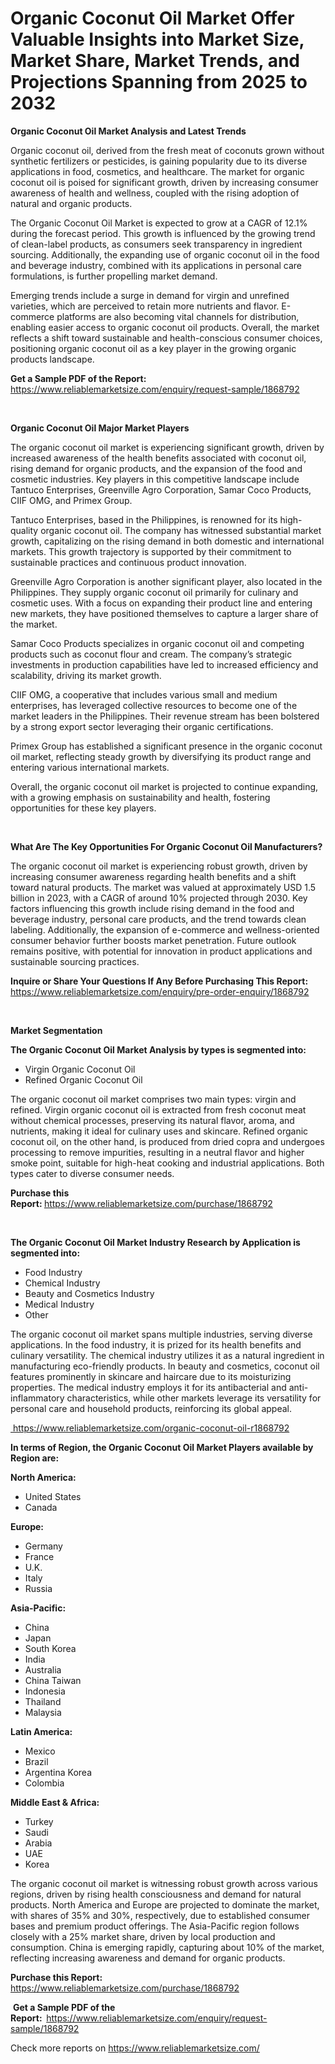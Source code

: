 <p><h1>Organic Coconut Oil Market Offer Valuable Insights into Market Size, Market Share, Market Trends, and Projections Spanning from 2025 to 2032</h1></p><p><strong>Organic Coconut Oil Market Analysis and Latest Trends</strong></p>
<p><p>Organic coconut oil, derived from the fresh meat of coconuts grown without synthetic fertilizers or pesticides, is gaining popularity due to its diverse applications in food, cosmetics, and healthcare. The market for organic coconut oil is poised for significant growth, driven by increasing consumer awareness of health and wellness, coupled with the rising adoption of natural and organic products.</p><p>The Organic Coconut Oil Market is expected to grow at a CAGR of 12.1% during the forecast period. This growth is influenced by the growing trend of clean-label products, as consumers seek transparency in ingredient sourcing. Additionally, the expanding use of organic coconut oil in the food and beverage industry, combined with its applications in personal care formulations, is further propelling market demand.</p><p>Emerging trends include a surge in demand for virgin and unrefined varieties, which are perceived to retain more nutrients and flavor. E-commerce platforms are also becoming vital channels for distribution, enabling easier access to organic coconut oil products. Overall, the market reflects a shift toward sustainable and health-conscious consumer choices, positioning organic coconut oil as a key player in the growing organic products landscape.</p></p>
<p><strong>Get a Sample PDF of the Report:&nbsp;</strong> <a href="https://www.reliablemarketsize.com/enquiry/request-sample/1868792?utm_campaign=2192&utm_medium=2&utm_source=Github&utm_content=ia&utm_term=14022025&utm_id=organic-coconut-oil">https://www.reliablemarketsize.com/enquiry/request-sample/1868792</a></p>
<p>&nbsp;</p>
<p><strong>Organic Coconut Oil Major Market Players</strong></p>
<p><p>The organic coconut oil market is experiencing significant growth, driven by increased awareness of the health benefits associated with coconut oil, rising demand for organic products, and the expansion of the food and cosmetic industries. Key players in this competitive landscape include Tantuco Enterprises, Greenville Agro Corporation, Samar Coco Products, CIIF OMG, and Primex Group.</p><p>Tantuco Enterprises, based in the Philippines, is renowned for its high-quality organic coconut oil. The company has witnessed substantial market growth, capitalizing on the rising demand in both domestic and international markets. This growth trajectory is supported by their commitment to sustainable practices and continuous product innovation.</p><p>Greenville Agro Corporation is another significant player, also located in the Philippines. They supply organic coconut oil primarily for culinary and cosmetic uses. With a focus on expanding their product line and entering new markets, they have positioned themselves to capture a larger share of the market.</p><p>Samar Coco Products specializes in organic coconut oil and competing products such as coconut flour and cream. The company’s strategic investments in production capabilities have led to increased efficiency and scalability, driving its market growth.</p><p>CIIF OMG, a cooperative that includes various small and medium enterprises, has leveraged collective resources to become one of the market leaders in the Philippines. Their revenue stream has been bolstered by a strong export sector leveraging their organic certifications.</p><p>Primex Group has established a significant presence in the organic coconut oil market, reflecting steady growth by diversifying its product range and entering various international markets. </p><p>Overall, the organic coconut oil market is projected to continue expanding, with a growing emphasis on sustainability and health, fostering opportunities for these key players.</p></p>
<p>&nbsp;</p>
<p><strong>What Are The Key Opportunities For Organic Coconut Oil Manufacturers?</strong></p>
<p><p>The organic coconut oil market is experiencing robust growth, driven by increasing consumer awareness regarding health benefits and a shift toward natural products. The market was valued at approximately USD 1.5 billion in 2023, with a CAGR of around 10% projected through 2030. Key factors influencing this growth include rising demand in the food and beverage industry, personal care products, and the trend towards clean labeling. Additionally, the expansion of e-commerce and wellness-oriented consumer behavior further boosts market penetration. Future outlook remains positive, with potential for innovation in product applications and sustainable sourcing practices.</p></p>
<p><strong>Inquire or Share Your Questions If Any Before Purchasing This Report:</strong> <a href="https://www.reliablemarketsize.com/enquiry/pre-order-enquiry/1868792?utm_campaign=2192&utm_medium=2&utm_source=Github&utm_content=ia&utm_term=14022025&utm_id=organic-coconut-oil">https://www.reliablemarketsize.com/enquiry/pre-order-enquiry/1868792</a></p>
<p>&nbsp;</p>
<p><strong>Market Segmentation</strong></p>
<p><strong>The Organic Coconut Oil Market Analysis by types is segmented into:</strong></p>
<p><ul><li>Virgin Organic Coconut Oil</li><li>Refined Organic Coconut Oil</li></ul></p>
<p><p>The organic coconut oil market comprises two main types: virgin and refined. Virgin organic coconut oil is extracted from fresh coconut meat without chemical processes, preserving its natural flavor, aroma, and nutrients, making it ideal for culinary uses and skincare. Refined organic coconut oil, on the other hand, is produced from dried copra and undergoes processing to remove impurities, resulting in a neutral flavor and higher smoke point, suitable for high-heat cooking and industrial applications. Both types cater to diverse consumer needs.</p></p>
<p><strong>Purchase this Report:&nbsp;</strong><a href="https://www.reliablemarketsize.com/purchase/1868792?utm_campaign=2192&utm_medium=2&utm_source=Github&utm_content=ia&utm_term=14022025&utm_id=organic-coconut-oil">https://www.reliablemarketsize.com/purchase/1868792</a></p>
<p>&nbsp;</p>
<p><strong>The Organic Coconut Oil Market Industry Research by Application is segmented into:</strong></p>
<p><ul><li>Food Industry</li><li>Chemical Industry</li><li>Beauty and Cosmetics Industry</li><li>Medical Industry</li><li>Other</li></ul></p>
<p><p>The organic coconut oil market spans multiple industries, serving diverse applications. In the food industry, it is prized for its health benefits and culinary versatility. The chemical industry utilizes it as a natural ingredient in manufacturing eco-friendly products. In beauty and cosmetics, coconut oil features prominently in skincare and haircare due to its moisturizing properties. The medical industry employs it for its antibacterial and anti-inflammatory characteristics, while other markets leverage its versatility for personal care and household products, reinforcing its global appeal.</p></p>
<p><a href="https://www.reliablemarketsize.com/organic-coconut-oil-r1868792?utm_campaign=2192&utm_medium=2&utm_source=Github&utm_content=ia&utm_term=14022025&utm_id=organic-coconut-oil">&nbsp;https://www.reliablemarketsize.com/organic-coconut-oil-r1868792</a></p>
<p><strong>In terms of Region, the Organic Coconut Oil Market Players available by Region are:</strong></p>
<p>
    <p> <strong> North America: </strong>
        <ul>
            <li>United States</li>
            <li>Canada</li>
        </ul>
        </p> 
    <p> <strong> Europe: </strong>
        <ul>
            <li>Germany</li>
            <li>France</li>
            <li>U.K.</li>
            <li>Italy</li>
            <li>Russia</li>
        </ul>
        </p> 
    <p> <strong> Asia-Pacific: </strong>
        <ul>
            <li>China</li>
            <li>Japan</li>
            <li>South Korea</li>
            <li>India</li>
            <li>Australia</li>
            <li>China Taiwan</li>
            <li>Indonesia</li>
            <li>Thailand</li>
            <li>Malaysia</li>
        </ul>
        </p> 
    <p> <strong> Latin America: </strong>
        <ul>
            <li>Mexico</li>
            <li>Brazil</li>
            <li>Argentina Korea</li>
            <li>Colombia</li>
        </ul>
        </p> 
    <p> <strong> Middle East & Africa: </strong>
        <ul>
            <li>Turkey</li>
            <li>Saudi</li>
            <li>Arabia</li>
            <li>UAE</li>
            <li>Korea</li>
        </ul>
    </p>
    </p>
<p><p>The organic coconut oil market is witnessing robust growth across various regions, driven by rising health consciousness and demand for natural products. North America and Europe are projected to dominate the market, with shares of 35% and 30%, respectively, due to established consumer bases and premium product offerings. The Asia-Pacific region follows closely with a 25% market share, driven by local production and consumption. China is emerging rapidly, capturing about 10% of the market, reflecting increasing awareness and demand for organic products.</p></p>
<p><strong>Purchase this Report: </strong><a href="https://www.reliablemarketsize.com/purchase/1868792?utm_campaign=2192&utm_medium=2&utm_source=Github&utm_content=ia&utm_term=14022025&utm_id=organic-coconut-oil">https://www.reliablemarketsize.com/purchase/1868792</a></p>
<p>&nbsp;<strong>Get a Sample PDF of the Report:&nbsp;&nbsp;</strong><a href="https://www.reliablemarketsize.com/enquiry/request-sample/1868792?utm_campaign=2192&utm_medium=2&utm_source=Github&utm_content=ia&utm_term=14022025&utm_id=organic-coconut-oil">https://www.reliablemarketsize.com/enquiry/request-sample/1868792</a></p>
<p><strong></strong></p>
<p>Check more reports on <a href="https://www.reliablemarketsize.com/?utm_campaign=2192&utm_medium=2&utm_source=Github&utm_content=ia&utm_term=14022025&utm_id=organic-coconut-oil">https://www.reliablemarketsize.com/</a></p>